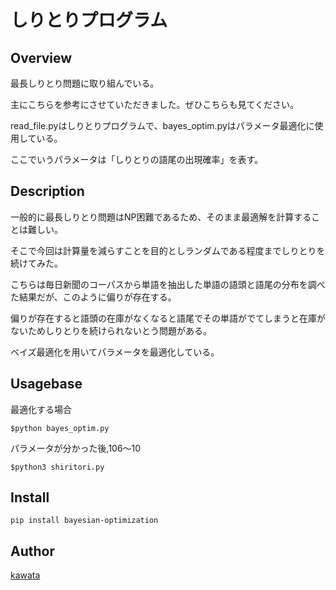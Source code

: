 

しりとりプログラム
====

## Overview

最長しりとり問題に取り組んでいる。

主にこちらを参考にさせていただきました。ぜひこちらも見てください。

read_file.pyはしりとりプログラムで、bayes_optim.pyはパラメータ最適化に使用している。

ここでいうパラメータは「しりとりの語尾の出現確率」を表す。


## Description

一般的に最長しりとり問題はNP困難であるため、そのまま最適解を計算することは難しい。

そこで今回は計算量を減らすことを目的としランダムである程度までしりとりを続けてみた。

こちらは毎日新聞のコーパスから単語を抽出した単語の語頭と語尾の分布を調べた結果だが、このように偏りが存在する。

偏りが存在すると語頭の在庫がなくなると語尾でその単語がでてしまうと在庫がないためしりとりを続けられないとう問題がある。

ベイズ最適化を用いてパラメータを最適化している。



## Usagebase
最適化する場合
~~~
$python bayes_optim.py
~~~
パラメータが分かった後,106～10
~~~
$python3 shiritori.py
~~~
## Install
~~~
pip install bayesian-optimization
~~~


## Author

[kawata](https://github.com/NaotakaKawata)
